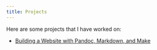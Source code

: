```yaml
---
title: Projects
---
```


Here are some projects that I have worked on:

- [Building a Website with Pandoc, Markdown, and Make](./building-a-website.html)
